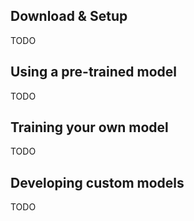 ## Download & Setup

TODO

## Using a pre-trained model

TODO

## Training your own model

TODO

## Developing custom models

TODO
